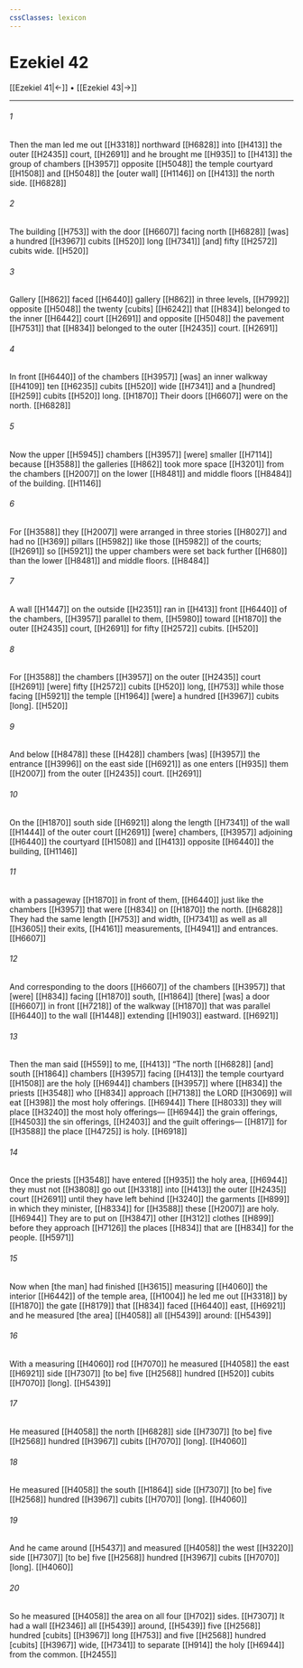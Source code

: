 ```yaml
---
cssClasses: lexicon
---
```


# Ezekiel 42

[[Ezekiel 41|←]] • [[Ezekiel 43|→]]

---

###### 1
Then the man led me out [[H3318]] northward [[H6828]] into [[H413]] the outer [[H2435]] court, [[H2691]] and he brought me [[H935]] to [[H413]] the group of chambers [[H3957]] opposite [[H5048]] the temple courtyard [[H1508]] and [[H5048]] the [outer wall] [[H1146]] on [[H413]] the north side. [[H6828]]

###### 2
The building [[H753]] with the door [[H6607]] facing north [[H6828]] [was] a hundred [[H3967]] cubits [[H520]] long [[H7341]] [and] fifty [[H2572]] cubits wide. [[H520]]

###### 3
Gallery [[H862]] faced [[H6440]] gallery [[H862]] in three levels, [[H7992]] opposite [[H5048]] the twenty [cubits] [[H6242]] that [[H834]] belonged to the inner [[H6442]] court [[H2691]] and opposite [[H5048]] the pavement [[H7531]] that [[H834]] belonged to the outer [[H2435]] court. [[H2691]]

###### 4
In front [[H6440]] of the chambers [[H3957]] [was] an inner walkway [[H4109]] ten [[H6235]] cubits [[H520]] wide [[H7341]] and a [hundred] [[H259]] cubits [[H520]] long. [[H1870]] Their doors [[H6607]] were on the north. [[H6828]]

###### 5
Now the upper [[H5945]] chambers [[H3957]] [were] smaller [[H7114]] because [[H3588]] the galleries [[H862]] took more space [[H3201]] from the chambers [[H2007]] on the lower [[H8481]] and middle floors [[H8484]] of the building. [[H1146]]

###### 6
For [[H3588]] they [[H2007]] were arranged in three stories [[H8027]] and had no [[H369]] pillars [[H5982]] like those [[H5982]] of the courts; [[H2691]] so [[H5921]] the upper chambers were set back further [[H680]] than the lower [[H8481]] and middle floors. [[H8484]]

###### 7
A wall [[H1447]] on the outside [[H2351]] ran in [[H413]] front [[H6440]] of the chambers, [[H3957]] parallel to them, [[H5980]] toward [[H1870]] the outer [[H2435]] court, [[H2691]] for fifty [[H2572]] cubits. [[H520]]

###### 8
For [[H3588]] the chambers [[H3957]] on the outer [[H2435]] court [[H2691]] [were] fifty [[H2572]] cubits [[H520]] long, [[H753]] while those facing [[H5921]] the temple [[H1964]] [were] a hundred [[H3967]] cubits [long]. [[H520]]

###### 9
And below [[H8478]] these [[H428]] chambers [was] [[H3957]] the entrance [[H3996]] on the east side [[H6921]] as one enters [[H935]] them [[H2007]] from the outer [[H2435]] court. [[H2691]]

###### 10
On the [[H1870]] south side [[H6921]] along the length [[H7341]] of the wall [[H1444]] of the outer court [[H2691]] [were] chambers, [[H3957]] adjoining [[H6440]] the courtyard [[H1508]] and [[H413]] opposite [[H6440]] the building, [[H1146]]

###### 11
with a passageway [[H1870]] in front of them, [[H6440]] just like the chambers [[H3957]] that were [[H834]] on [[H1870]] the north. [[H6828]] They had the same length [[H753]] and width, [[H7341]] as well as all [[H3605]] their exits, [[H4161]] measurements, [[H4941]] and entrances. [[H6607]]

###### 12
And corresponding to the doors [[H6607]] of the chambers [[H3957]] that [were] [[H834]] facing [[H1870]] south, [[H1864]] [there] [was] a door [[H6607]] in front [[H7218]] of the walkway [[H1870]] that was parallel [[H6440]] to the wall [[H1448]] extending [[H1903]] eastward. [[H6921]]

###### 13
Then the man said [[H559]] to me, [[H413]] “The north [[H6828]] [and] south [[H1864]] chambers [[H3957]] facing [[H413]] the temple courtyard [[H1508]] are the holy [[H6944]] chambers [[H3957]] where [[H834]] the priests [[H3548]] who [[H834]] approach [[H7138]] the LORD [[H3069]] will eat [[H398]] the most holy offerings. [[H6944]] There [[H8033]] they will place [[H3240]] the most holy offerings— [[H6944]] the grain offerings, [[H4503]] the sin offerings, [[H2403]] and the guilt offerings— [[H817]] for [[H3588]] the place [[H4725]] is holy. [[H6918]]

###### 14
Once the priests [[H3548]] have entered [[H935]] the holy area, [[H6944]] they must not [[H3808]] go out [[H3318]] into [[H413]] the outer [[H2435]] court [[H2691]] until they have left behind [[H3240]] the garments [[H899]] in which they minister, [[H8334]] for [[H3588]] these [[H2007]] are holy. [[H6944]] They are to put on [[H3847]] other [[H312]] clothes [[H899]] before they approach [[H7126]] the places [[H834]] that are [[H834]] for the people. [[H5971]]

###### 15
Now when [the man] had finished [[H3615]] measuring [[H4060]] the interior [[H6442]] of the temple area, [[H1004]] he led me out [[H3318]] by [[H1870]] the gate [[H8179]] that [[H834]] faced [[H6440]] east, [[H6921]] and he measured [the area] [[H4058]] all [[H5439]] around: [[H5439]]

###### 16
With a measuring [[H4060]] rod [[H7070]] he measured [[H4058]] the east [[H6921]] side [[H7307]] [to be] five [[H2568]] hundred [[H520]] cubits [[H7070]] [long]. [[H5439]]

###### 17
He measured [[H4058]] the north [[H6828]] side [[H7307]] [to be] five [[H2568]] hundred [[H3967]] cubits [[H7070]] [long]. [[H4060]]

###### 18
He measured [[H4058]] the south [[H1864]] side [[H7307]] [to be] five [[H2568]] hundred [[H3967]] cubits [[H7070]] [long]. [[H4060]]

###### 19
And he came around [[H5437]] and measured [[H4058]] the west [[H3220]] side [[H7307]] [to be] five [[H2568]] hundred [[H3967]] cubits [[H7070]] [long]. [[H4060]]

###### 20
So he measured [[H4058]] the area on all four [[H702]] sides. [[H7307]] It had a wall [[H2346]] all [[H5439]] around, [[H5439]] five [[H2568]] hundred [cubits] [[H3967]] long [[H753]] and five [[H2568]] hundred [cubits] [[H3967]] wide, [[H7341]] to separate [[H914]] the holy [[H6944]] from the common. [[H2455]]

